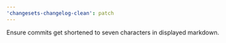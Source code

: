 ```yaml
---
'changesets-changelog-clean': patch
---
```


Ensure commits get shortened to seven characters in displayed markdown.
